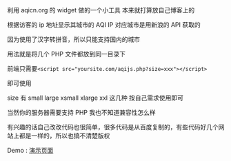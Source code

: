利用 aqicn.org 的 widget 做的一个小工具 本来就打算放自己博客上的

根据访客的 ip 地址显示其城市的 AQI IP 对应城市是用新浪的 API 获取的

因为使用了汉字转拼音，所以只能支持国内的城市

用法就是将几个 PHP 文件都放到同一目录下

前端只需要`<script src="yoursite.com/aqijs.php?size=xxx"></script>`

即可使用

size 有 small large xsmall xlarge xxl 这几种 按自己需求使用即可

当然你的服务器需要支持 PHP 我也不知道兼容性怎么样

有兴趣的话自己改改代码也很简单，很多代码是从百度复制的，有些代码好几个网站上都是一样的，所以也搞不清楚版权

Demo : <a href="https://ariable.github.io/aqijs.htm" target="_blank">演示页面</a>
